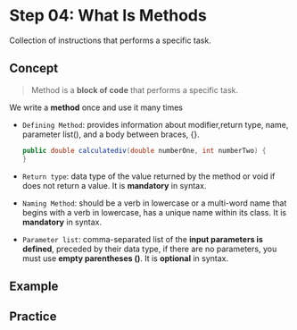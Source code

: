 # Step 04: What Is Methods
Collection of instructions that performs a specific task.
## Concept
>Method is a **block of code** that performs a specific task.

We write a **method** once and use it many times
- `Defining Method`: provides information about modifier,return type, name, parameter list(), 
 and a body between braces, {}.
  ```java
  public double calculatediv(double numberOne, int numberTwo) {
  }
  ```
  
 - `Return type`: data type of the value returned by the method or void if does not return a value. It is **mandatory** in syntax.
 - `Naming Method`: should be a verb in lowercase or a multi-word name that begins with a verb in lowercase, has a unique name within its class. It is **mandatory** in syntax.
 - `Parameter list`: comma-separated list of the **input parameters is defined**, preceded by their data type, if there are no parameters, you must use **empty parentheses ()**.  It is **optional** in syntax.

## Example

## Practice
